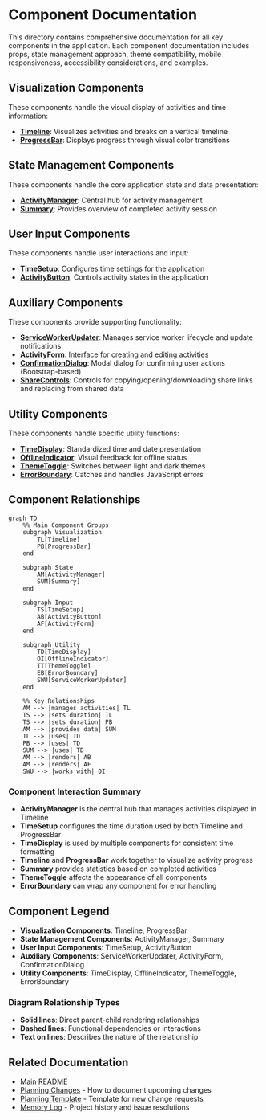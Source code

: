 # Component Documentation

This directory contains comprehensive documentation for all key components in the application. Each component documentation includes props, state management approach, theme compatibility, mobile responsiveness, accessibility considerations, and examples.

## Visualization Components

These components handle the visual display of activities and time information:

- [**Timeline**](./Timeline.md): Visualizes activities and breaks on a vertical timeline
- [**ProgressBar**](./ProgressBar.md): Displays progress through visual color transitions

## State Management Components

These components handle the core application state and data presentation:

- [**ActivityManager**](./ActivityManager.md): Central hub for activity management
- [**Summary**](./Summary.md): Provides overview of completed activity session

## User Input Components

These components handle user interactions and input:

- [**TimeSetup**](./TimeSetup.md): Configures time settings for the application
- [**ActivityButton**](./ActivityButton.md): Controls activity states in the application

## Auxiliary Components

These components provide supporting functionality:

- [**ServiceWorkerUpdater**](./ServiceWorkerUpdater.md): Manages service worker lifecycle and update notifications
- [**ActivityForm**](./ActivityForm.md): Interface for creating and editing activities
- [**ConfirmationDialog**](./ConfirmationDialog.md): Modal dialog for confirming user actions (Bootstrap-based)
- [**ShareControls**](./ShareControls.md): Controls for copying/opening/downloading share links and replacing from shared data

## Utility Components

These components handle specific utility functions:

- [**TimeDisplay**](./TimeDisplay.md): Standardized time and date presentation
- [**OfflineIndicator**](./OfflineIndicator.md): Visual feedback for offline status
- [**ThemeToggle**](./ThemeToggle.md): Switches between light and dark themes
- [**ErrorBoundary**](./ErrorBoundary.md): Catches and handles JavaScript errors

## Component Relationships

```mermaid
graph TD
    %% Main Component Groups
    subgraph Visualization
        TL[Timeline]
        PB[ProgressBar]
    end
    
    subgraph State
        AM[ActivityManager]
        SUM[Summary]
    end
    
    subgraph Input
        TS[TimeSetup]
        AB[ActivityButton]
        AF[ActivityForm]
    end
    
    subgraph Utility
        TD[TimeDisplay]
        OI[OfflineIndicator]
        TT[ThemeToggle]
        EB[ErrorBoundary]
        SWU[ServiceWorkerUpdater]
    end
    
    %% Key Relationships
    AM --> |manages activities| TL
    TS --> |sets duration| TL
    TS --> |sets duration| PB
    AM --> |provides data| SUM
    TL --> |uses| TD
    PB --> |uses| TD
    SUM --> |uses| TD
    AM --> |renders| AB
    AM --> |renders| AF
    SWU --> |works with| OI
```

### Component Interaction Summary

- **ActivityManager** is the central hub that manages activities displayed in Timeline
- **TimeSetup** configures the time duration used by both Timeline and ProgressBar
- **TimeDisplay** is used by multiple components for consistent time formatting
- **Timeline** and **ProgressBar** work together to visualize activity progress
- **Summary** provides statistics based on completed activities
- **ThemeToggle** affects the appearance of all components
- **ErrorBoundary** can wrap any component for error handling

## Component Legend

- **Visualization Components**: Timeline, ProgressBar
- **State Management Components**: ActivityManager, Summary  
- **User Input Components**: TimeSetup, ActivityButton
- **Auxiliary Components**: ServiceWorkerUpdater, ActivityForm, ConfirmationDialog
- **Utility Components**: TimeDisplay, OfflineIndicator, ThemeToggle, ErrorBoundary

### Diagram Relationship Types

- **Solid lines**: Direct parent-child rendering relationships
- **Dashed lines**: Functional dependencies or interactions
- **Text on lines**: Describes the nature of the relationship

## Related Documentation

- [Main README](../../README.md)
- [Planning Changes](../PLANNED_CHANGES.md) - How to document upcoming changes
- [Planning Template](../templates/PLANNED_CHANGES_TEMPLATE.md) - Template for new change requests
- [Memory Log](../MEMORY_LOG.md) - Project history and issue resolutions

